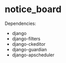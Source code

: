 # notice_board
Dependencies:
- django
- django-filters
- django-ckeditor
- django-guardian
- django-apscheduler
